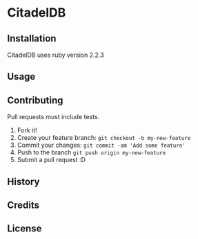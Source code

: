 # CitadelDB

## Installation

CitadelDB uses ruby version 2.2.3

## Usage

## Contributing

Pull requests must include tests.

1. Fork it!
2. Create your feature branch: `git checkout -b my-new-feature`
3. Commit your changes: `git commit -am 'Add some feature'`
4. Push to the branch `git push origin my-new-feature`
5. Submit a pull request :D

## History

## Credits

## License
